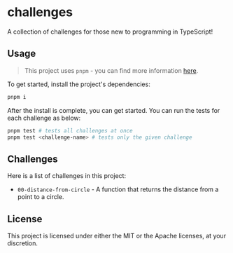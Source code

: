 # challenges

A collection of challenges for those new to programming in TypeScript!

## Usage

> This project uses `pnpm` - you can find more information [here](pnpm.io/).

To get started, install the project's dependencies:

```sh
pnpm i
```

After the install is complete, you can get started. You can run the tests for each challenge as below:

```sh
pnpm test # tests all challenges at once
pnpm test <challenge-name> # tests only the given challenge
```

## Challenges

Here is a list of challenges in this project:

- `00-distance-from-circle` - A function that returns the distance from a point to a circle.

## License

This project is licensed under either the MIT or the Apache licenses, at your discretion.

